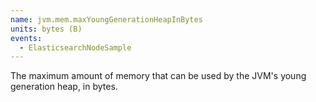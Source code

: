 ```yaml
---
name: jvm.mem.maxYoungGenerationHeapInBytes
units: bytes (B)
events:
  - ElasticsearchNodeSample
---
```


The maximum amount of memory that can be used by the JVM's young generation heap, in bytes.